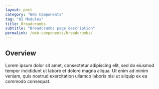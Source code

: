 ```yaml
---
layout: post
category: "Web Components"
tag: "UI Modules"
title: Breadcrumbs
subtitle: "Breadcrumbs page description"
permalink: /web-components/breadcrumbs/
---
```


## Overview

Lorem ipsum dolor sit amet, consectetur adipiscing elit, sed do eiusmod tempor incididunt ut labore et dolore magna aliqua. Ut enim ad minim veniam, quis nostrud exercitation ullamco laboris nisi ut aliquip ex ea commodo consequat.